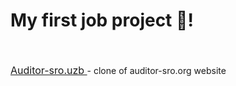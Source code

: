 # My first job project 🚀! <br><br>

<font size="3px" style="text-decoration: underline"> Auditor-sro.uzb </font> -
clone of auditor-sro.org website

